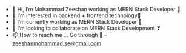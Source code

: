 - 👋 Hi, I’m Mohammad Zeeshan working as MERN Stack Developer 🚀
- 👀 I’m interested in backend + frontend technology💛
- 🌱 I’m currently working as MERN Stack Developer 🚀
- 💞️ I’m looking to collaborate on MERN Stack Development ❣
- 📫 How to reach me ... Go through 📧 - zeeshanmohammad.se@gmail.com

<!---
Xeeshanmohammad/Xeeshanmohammad is a ✨ special ✨ repository because its `README.md` (this file) appears on your GitHub profile.
You can click the Preview link to take a look at your changes.
--->
